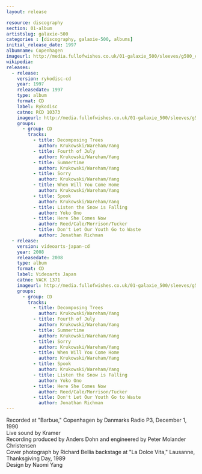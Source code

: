 ```yaml
---
layout: release

resource: discography
section: 01-album
artistslug: galaxie-500
categories : [discography, galaxie-500, albums]
initial_release_date: 1997
albumname: Copenhagen
imageurl: http://media.fullofwishes.co.uk/01-galaxie_500/sleeves/g500_copenhagen.jpg
wikipedia: 
releases:
  - release:
    version: rykodisc-cd
    year: 1997
    releasedate: 1997
    type: album
    format: CD
    label: Rykodisc
    catno: RCD 10373
    imageurl: http://media.fullofwishes.co.uk/01-galaxie_500/sleeves/g500_copenhagen.jpg
    groups:
      - group: CD
        tracks:
          - title: Decomposing Trees
            author: Krukowski/Wareham/Yang
          - title: Fourth of July
            author: Krukowski/Wareham/Yang
          - title: Summertime
            author: Krukowski/Wareham/Yang
          - title: Sorry
            author: Krukowski/Wareham/Yang
          - title: When Will You Come Home
            author: Krukowski/Wareham/Yang
          - title: Spook
            author: Krukowski/Wareham/Yang
          - title: Listen the Snow is Falling
            author: Yoko Ono
          - title: Here She Comes Now
            author: Reed/Cale/Morrison/Tucker
          - title: Don't Let Our Youth Go to Waste
            author: Jonathan Richman
  - release:
    version: videoarts-japan-cd
    year: 2008
    releasedate: 2008
    type: album
    format: CD
    label: Videoarts Japan
    catno: VACK 1371
    imageurl: http://media.fullofwishes.co.uk/01-galaxie_500/sleeves/g500_copenhagen.jpg
    groups:
      - group: CD
        tracks:
          - title: Decomposing Trees
            author: Krukowski/Wareham/Yang
          - title: Fourth of July
            author: Krukowski/Wareham/Yang
          - title: Summertime
            author: Krukowski/Wareham/Yang
          - title: Sorry
            author: Krukowski/Wareham/Yang
          - title: When Will You Come Home
            author: Krukowski/Wareham/Yang
          - title: Spook
            author: Krukowski/Wareham/Yang
          - title: Listen the Snow is Falling
            author: Yoko Ono
          - title: Here She Comes Now
            author: Reed/Cale/Morrison/Tucker
          - title: Don't Let Our Youth Go to Waste
            author: Jonathan Richman
---
```

Recorded at "Barbue," Copenhagen by Danmarks Radio P3, December 1, 1990  
Live sound by Kramer  
Recording produced by Anders Dohn and engineered by Peter Molander Christensen  
Cover photograph by Richard Bellia backstage at "La Dolce Vita," Lausanne, Thanksgiving Day, 1989  
Design by Naomi Yang

